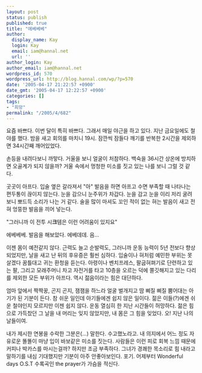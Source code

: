 ```yaml
---
layout: post
status: publish
published: true
title: "에베베베"
author:
  display_name: Kay
  login: Kay
  email: iam@hannal.net
  url: ''
author_login: Kay
author_email: iam@hannal.net
wordpress_id: 570
wordpress_url: http://blog.hannal.com/wp/?p=570
date: '2005-04-17 21:22:57 +0900'
date_gmt: '2005-04-17 12:22:57 +0900'
categories: []
tags:
- "희망"
permalink: "/2005/4/682"
---
```

<p>요즘 바쁘다. 이번 달이 특히 바쁘다. 그래서 매일 야근을 하고 있다. 지난 금요일에도 철야를 했다. 밤을 새고 회의를 마치니 19시. 잠깐씩 잠들다 깨기를 반복한 2시간을 제외하면 34시간째 깨어있었다.</p>
<p>손등을 내려다보니 까맣다. 거울을 보니 얼굴이 처참하다. 백숙을 36시간 상온에 방치하면 오골계가 되지 않을까? 거울 속에서 멍청한 미소를 짓고 있는 나를 보니 그럴 것 같다.</p>
<p>곳곳이 아프다. 입술 옆은 갈라져서 "아" 발음을 하면 아프고 수면 부족할 때 나타나는 편두통이 끊이지 않는다. 눈을 감으니 눈주위가 차갑다. 눈을 감고 눈을 이리 저리 굴려보니 뽀드득 소리가 나는 거 같다. 술을 많이 마셔도 꼬인 적이 없는 혀는 발음이 새고 전혀 엉뚱한 발음을 끼어 넣는다.</p>
<p>"그러니까 이 전투 시<b>크</b>템은 이런 어려움이 있지요"</p>
<p>에베베베. 발음을 해보았다. 에베데데. 음...</p>
<p>이젠 몸이 예전같지 않다. 근력도 늘고 순발력도, 그러니까 운동 능력이 5년 전보다 향상되었지만, 날을 새고 난 뒤의 후유증은 훨씬 심하다. 입술이나 혀처럼 예민한 부위는 못살겠다 꿈틀대고 귀는 환청을 듣는다. 아령이나 벤치프레스, 팔굽혀펴기로 단련하고 있는 팔, 그리고 모래주머니 차고 자전거를 타고 10층을 오르는 덕에 쫄깃해지고 있는 다리를 제외한 모든 부위가 아프다. 역시 젊음이라는 힘은 대단하다.</p>
<p>엄마 앞에서 짝짝꿍, 곤지 곤지, 잼잼을 하느라 얼굴 벌개지고 땀 삐질 삐질 뿜어대는 아기가 된 기분이 든다. 참 쉬운 일인데 아기들에겐 쉽지 않은 일이다. 젊은 이들(?)에겐 쉬운 철야인지 모르지만 이젠 쉽지 않다. 운동 열심히 한 지난 시간들이 허망하다. 젊은 힘으로 가득찼던 그 날을 내 머리는 잊지 않았지만, 내 몸은 그 힘을 잊었다. 오! 지난 나의 날들이여.</p>
<p>내가 제시한 연봉을 수락한 그분은(...) 말한다. 수고했노라고. 내 의지에서 어느 정도 자유로운 똘똘이 마냥 입이 바보같은 미소를 짓는다. 사람들은 이런 피로 회복 느낌 때문에 커피나 박카스를 마시는걸까? 하지만 조금 부족하다. 그녀가 경쾌한 목소리로 힘 내라고 말하기를 내심 기대했지만 기분이 아주 안좋아보인다. 포기. 어제부터 Wonderful days O.S.T 수록곡인 the prayer가 가슴을 적신다.</p>
